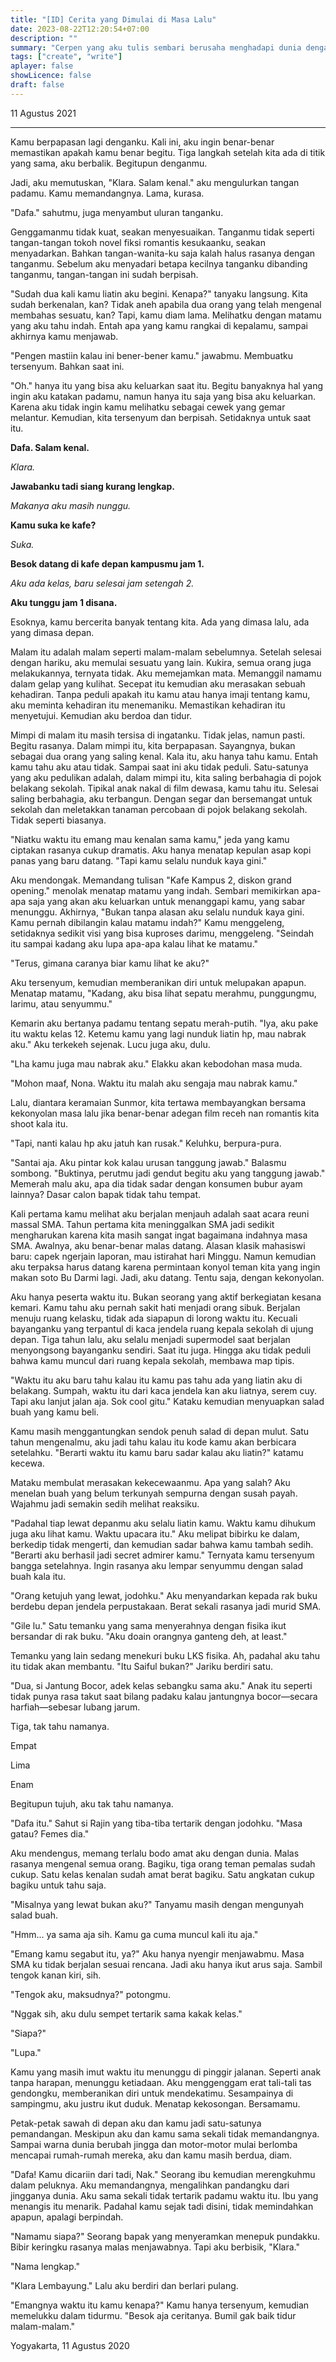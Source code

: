 ```yaml
---
title: "[ID] Cerita yang Dimulai di Masa Lalu"
date: 2023-08-22T12:20:54+07:00
description: "" 
summary: "Cerpen yang aku tulis sembari berusaha menghadapi dunia dengan merasa kesepian dan sendirian. Alias lagi menggalau ria haha"
tags: ["create", "write"]
aplayer: false
showLicence: false
draft: false
---
```


11 Agustus 2021

---

Kamu berpapasan lagi denganku. Kali ini, aku ingin benar-benar memastikan apakah kamu benar begitu. Tiga langkah setelah kita ada di titik yang sama, aku berbalik. Begitupun denganmu.

Jadi, aku memutuskan, "Klara. Salam kenal." aku mengulurkan tangan padamu. Kamu memandangnya. Lama, kurasa.

"Dafa." sahutmu, juga menyambut uluran tanganku.

Genggamanmu tidak kuat, seakan menyesuaikan. Tanganmu tidak seperti tangan-tangan tokoh novel fiksi romantis kesukaanku, seakan menyadarkan. Bahkan tangan-wanita-ku saja kalah halus rasanya dengan tanganmu. Sebelum aku menyadari betapa kecilnya tanganku dibanding tanganmu, tangan-tangan ini sudah berpisah.

"Sudah dua kali kamu liatin aku begini. Kenapa?" tanyaku langsung. Kita sudah berkenalan, kan? Tidak aneh apabila dua orang yang telah mengenal membahas sesuatu, kan? Tapi, kamu diam lama. Melihatku dengan matamu yang aku tahu indah. Entah apa yang kamu rangkai di kepalamu, sampai akhirnya kamu menjawab.

"Pengen mastiin kalau ini bener-bener kamu." jawabmu. Membuatku tersenyum. Bahkan saat ini.

"Oh." hanya itu yang bisa aku keluarkan saat itu. Begitu banyaknya hal yang ingin aku katakan padamu, namun hanya itu saja yang bisa aku keluarkan. Karena aku tidak ingin kamu melihatku sebagai cewek yang gemar melantur. Kemudian, kita tersenyum dan berpisah. Setidaknya untuk saat itu.

**Dafa. Salam kenal.**

_Klara._

**Jawabanku tadi siang kurang lengkap.**

_Makanya aku masih nunggu._

**Kamu suka ke kafe?**

_Suka._

**Besok datang di kafe depan kampusmu jam 1.**

_Aku ada kelas, baru selesai jam setengah 2._

**Aku tunggu jam 1 disana.**

Esoknya, kamu bercerita banyak tentang kita. Ada yang dimasa lalu, ada yang dimasa depan.

Malam itu adalah malam seperti malam-malam sebelumnya. Setelah selesai dengan hariku, aku memulai sesuatu yang lain. Kukira, semua orang juga melakukannya, ternyata tidak. Aku memejamkan mata. Memanggil namamu dalam gelap yang kulihat. Secepat itu kemudian aku merasakan sebuah kehadiran. Tanpa peduli apakah itu kamu atau hanya imaji tentang kamu, aku meminta kehadiran itu menemaniku. Memastikan kehadiran itu menyetujui. Kemudian aku berdoa dan tidur.

Mimpi di malam itu masih tersisa di ingatanku. Tidak jelas, namun pasti. Begitu rasanya. Dalam mimpi itu, kita berpapasan. Sayangnya, bukan sebagai dua orang yang saling kenal. Kala itu, aku hanya tahu kamu. Entah kamu tahu aku atau tidak. Sampai saat ini aku tidak peduli. Satu-satunya yang aku pedulikan adalah, dalam mimpi itu, kita saling berbahagia di pojok belakang sekolah. Tipikal anak nakal di film dewasa, kamu tahu itu. Selesai saling berbahagia, aku terbangun. Dengan segar dan bersemangat untuk sekolah dan meletakkan tanaman percobaan di pojok belakang sekolah. Tidak seperti biasanya.

"Niatku waktu itu emang mau kenalan sama kamu," jeda yang kamu ciptakan rasanya cukup dramatis. Aku hanya menatap kepulan asap kopi panas yang baru datang. "Tapi kamu selalu nunduk kaya gini."

Aku mendongak. Memandang tulisan "Kafe Kampus 2, diskon grand opening." menolak menatap matamu yang indah. Sembari memikirkan apa-apa saja yang akan aku keluarkan untuk menanggapi kamu, yang sabar menunggu. Akhirnya, "Bukan tanpa alasan aku selalu nunduk kaya gini. Kamu pernah dibilangin kalau matamu indah?" Kamu menggeleng, setidaknya sedikit visi yang bisa kuproses darimu, menggeleng. "Seindah itu sampai kadang aku lupa apa-apa kalau lihat ke matamu."

"Terus, gimana caranya biar kamu lihat ke aku?"

Aku tersenyum, kemudian memberanikan diri untuk melupakan apapun. Menatap matamu, "Kadang, aku bisa lihat sepatu merahmu, punggungmu, larimu, atau senyummu."

Kemarin aku bertanya padamu tentang sepatu merah-putih. "Iya, aku pake itu waktu kelas 12. Ketemu kamu yang lagi nunduk liatin hp, mau nabrak aku." Aku terkekeh sejenak. Lucu juga aku, dulu.

"Lha kamu juga mau nabrak aku." Elakku akan kebodohan masa muda.

"Mohon maaf, Nona. Waktu itu malah aku sengaja mau nabrak kamu."

Lalu, diantara keramaian Sunmor, kita tertawa membayangkan bersama kekonyolan masa lalu jika benar-benar adegan film receh nan romantis kita shoot kala itu.

"Tapi, nanti kalau hp aku jatuh kan rusak." Keluhku, berpura-pura.

"Santai aja. Aku pintar kok kalau urusan tanggung jawab." Balasmu sombong. "Buktinya, perutmu jadi gendut begitu aku yang tanggung jawab." Memerah malu aku, apa dia tidak sadar dengan konsumen bubur ayam lainnya? Dasar calon bapak tidak tahu tempat.

Kali pertama kamu melihat aku berjalan menjauh adalah saat acara reuni massal SMA. Tahun pertama kita meninggalkan SMA jadi sedikit mengharukan karena kita masih sangat ingat bagaimana indahnya masa SMA. Awalnya, aku benar-benar malas datang. Alasan klasik mahasiswi baru: capek ngerjain laporan, mau istirahat hari Minggu. Namun kemudian aku terpaksa harus datang karena permintaan konyol teman kita yang ingin makan soto Bu Darmi lagi. Jadi, aku datang. Tentu saja, dengan kekonyolan.

Aku hanya peserta waktu itu. Bukan seorang yang aktif berkegiatan kesana kemari. Kamu tahu aku pernah sakit hati menjadi orang sibuk. Berjalan menuju ruang kelasku, tidak ada siapapun di lorong waktu itu. Kecuali bayanganku yang terpantul di kaca jendela ruang kepala sekolah di ujung depan. Tiga tahun lalu, aku selalu menjadi supermodel saat berjalan menyongsong bayanganku sendiri. Saat itu juga. Hingga aku tidak peduli bahwa kamu muncul dari ruang kepala sekolah, membawa map tipis.

"Waktu itu aku baru tahu kalau itu kamu pas tahu ada yang liatin aku di belakang. Sumpah, waktu itu dari kaca jendela kan aku liatnya, serem cuy. Tapi aku lanjut jalan aja. Sok cool gitu." Kataku kemudian menyuapkan salad buah yang kamu beli.

Kamu masih menggantungkan sendok penuh salad di depan mulut. Satu tahun mengenalmu, aku jadi tahu kalau itu kode kamu akan berbicara setelahku. "Berarti waktu itu kamu baru sadar kalau aku liatin?" katamu kecewa.

Mataku membulat merasakan kekecewaanmu. Apa yang salah? Aku menelan buah yang belum terkunyah sempurna dengan susah payah. Wajahmu jadi semakin sedih melihat reaksiku.

"Padahal tiap lewat depanmu aku selalu liatin kamu. Waktu kamu dihukum juga aku lihat kamu. Waktu upacara itu." Aku melipat bibirku ke dalam, berkedip tidak mengerti, dan kemudian sadar bahwa kamu tambah sedih. "Berarti aku berhasil jadi secret admirer kamu." Ternyata kamu tersenyum bangga setelahnya. Ingin rasanya aku lempar senyummu dengan salad buah kala itu.

"Orang ketujuh yang lewat, jodohku." Aku menyandarkan kepada rak buku berdebu depan jendela perpustakaan. Berat sekali rasanya jadi murid SMA.

"Gile lu." Satu temanku yang sama menyerahnya dengan fisika ikut bersandar di rak buku. "Aku doain orangnya ganteng deh, at least."

Temanku yang lain sedang menekuri buku LKS fisika. Ah, padahal aku tahu itu tidak akan membantu. "Itu Saiful bukan?" Jariku berdiri satu.

"Dua, si Jantung Bocor, adek kelas sebangku sama aku." Anak itu seperti tidak punya rasa takut saat bilang padaku kalau jantungnya bocor—secara harfiah—sebesar lubang jarum.

Tiga, tak tahu namanya.

Empat

Lima

Enam

Begitupun tujuh, aku tak tahu namanya.

"Dafa itu." Sahut si Rajin yang tiba-tiba tertarik dengan jodohku. "Masa gatau? Femes dia."

Aku mendengus, memang terlalu bodo amat aku dengan dunia. Malas rasanya mengenal semua orang. Bagiku, tiga orang teman pemalas sudah cukup. Satu kelas kenalan sudah amat berat bagiku. Satu angkatan cukup bagiku untuk tahu saja.

"Misalnya yang lewat bukan aku?" Tanyamu masih dengan mengunyah salad buah.

"Hmm... ya sama aja sih. Kamu ga cuma muncul kali itu aja."

"Emang kamu segabut itu, ya?" Aku hanya nyengir menjawabmu. Masa SMA ku tidak berjalan sesuai rencana. Jadi aku hanya ikut arus saja. Sambil tengok kanan kiri, sih.

"Tengok aku, maksudnya?" potongmu.

"Nggak sih, aku dulu sempet tertarik sama kakak kelas."

"Siapa?"

"Lupa."

Kamu yang masih imut waktu itu menunggu di pinggir jalanan. Seperti anak tanpa harapan, menunggu ketiadaan. Aku menggenggam erat tali-tali tas gendongku, memberanikan diri untuk mendekatimu. Sesampainya di sampingmu, aku justru ikut duduk. Menatap kekosongan. Bersamamu.

Petak-petak sawah di depan aku dan kamu jadi satu-satunya pemandangan. Meskipun aku dan kamu sama sekali tidak memandangnya. Sampai warna dunia berubah jingga dan motor-motor mulai berlomba mencapai rumah-rumah mereka, aku dan kamu masih berdua, diam.

"Dafa! Kamu dicariin dari tadi, Nak." Seorang ibu kemudian merengkuhmu dalam peluknya. Aku memandangnya, mengalihkan pandangku dari jingganya dunia. Aku sama sekali tidak tertarik padamu waktu itu. Ibu yang menangis itu menarik. Padahal kamu sejak tadi disini, tidak memindahkan apapun, apalagi berpindah.

"Namamu siapa?" Seorang bapak yang menyeramkan menepuk pundakku. Bibir keringku rasanya malas menjawabnya. Tapi aku berbisik, "Klara."

"Nama lengkap."

"Klara Lembayung." Lalu aku berdiri dan berlari pulang.

"Emangnya waktu itu kamu kenapa?" Kamu hanya tersenyum, kemudian memelukku dalam tidurmu. "Besok aja ceritanya. Bumil gak baik tidur malam-malam."

Yogyakarta, 11 Agustus 2020
